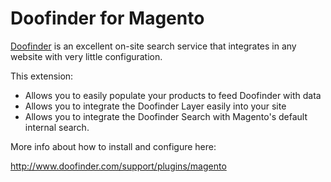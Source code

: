 # Doofinder for Magento

[Doofinder](http://www.doofinder.com) is an excellent on-site search service that integrates in any website with very little configuration.

This extension:

- Allows you to easily populate your products to feed Doofinder with data
- Allows you to integrate the Doofinder Layer easily into your site
- Allows you to integrate the Doofinder Search with Magento's default internal search.

More info about how to install and configure here:

<http://www.doofinder.com/support/plugins/magento>
